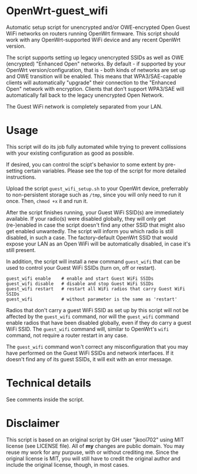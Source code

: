 # OpenWrt-guest_wifi
Automatic setup script for unencrypted and/or OWE-encrypted Open Guest WiFi networks on routers running OpenWrt firmware.
This script should work with any OpenWrt-supported WiFi device and any recent OpenWrt version.

The script supports setting up legacy unencrypted SSIDs as well as OWE (encrypted) "Enhanced Open" networks. By default - if supported by your OpenWrt version/configuration, that is - both kinds of networks are set up and OWE transition will be enabled. This means that WPA3/SAE-capable clients will automatically "upgrade" their connection to the "Enhanced Open" network with encryption. Clients that don't support WPA3/SAE will automatically fall back to the legacy unencrypted Open Network.

The Guest WiFi network is completely separated from your LAN.

# Usage
This script will do its job fully automated while trying to prevent collissions with your existing configuration as good as possible.

If desired, you can control the scipt's behavior to some extent by pre-setting certain variables. Please see the top of the script for more detailed instructions.

Upload the script `guest_wifi_setup.sh` to your OpenWrt device, preferrably to non-persistent storage such as `/tmp`, since you will only need to run it once. Then, `chmod +x` it and run it.

After the script finishes running, your Guest WiFi SSID(s) are immediately available. If your radio(s) were disabled globally, they will only get (re-)enabled in case the script doesn't find any other SSID that might also get enabled unwantedly. The script will inform you which radio is still disabled, in such a case. The factory-default OpenWrt SSID that would expose your LAN as an Open WiFi will be automatically disabled, in case it's still present.

In addition, the script will install a new command `guest_wifi` that can be used to control your Guest WiFi SSIDs (turn on, off or restart).

```
guest_wifi enable    # enable and start Guest WiFi SSIDs
guest_wifi disable   # disable and stop Guest WiFi SSIDs
guest_wifi restart   # restart all WiFi radios that carry Guest WiFi SSIDs
guest_wifi           # without parameter is the same as 'restart'
```

Radios that don't carry a guest WiFi SSID as set up by this script will not be affected by the `guest_wifi` command, nor will the `guest_wifi` command enable radios that have been disabled globally, even if they do carry a guest WiFi SSID. The `guest_wifi` command will, similar to OpenWrt's `wifi` command, not require a router restart in any case.

The `guest_wifi` command won't correct any misconfiguration that you may have performed on the Guest WiFi SSIDs and network interfaces. If it doesn't find any of its guest SSIDs, it will exit with an error message.

# Technical details
See comments inside the script.

# Disclaimer
This script is based on an original script by GH user "jkool702" using MIT license (see LICENSE file). All of **my** changes are public domain. You may reuse my work for any purpuse, with or without crediting me. Since the original license is MIT, you will still have to credit the original author and include the original license, though, in most cases.
